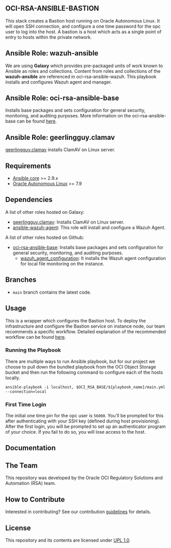 ## OCI-RSA-ANSIBLE-BASTION
This stack creates a Bastion host running on Oracle Autonomous Linux. It will open SSH connection, and configure a one 
time password for the opc user to log into the host. A bastion is a host which acts as a single point of entry to hosts 
within the private network. 

## Ansible Role: wazuh-ansible
We are using **Galaxy** which provides pre-packaged units of work known to Ansible as roles and collections. Content from 
roles and collections of the **wazuh-ansible** are referenced in oci-rsa-ansible-wazuh. This playbook installs and 
configures Wazuh agent and manager.

## Ansible Role: oci-rsa-ansible-base
Installs base packages and sets configuration for general security, monitoring, and auditing purposes. More information 
on the oci-rsa-ansible-base can be found [here](PLACEHOLDER).

## Ansible Role: geerlingguy.clamav
[geerlingguy.clamav](https://github.com/geerlingguy/ansible-role-clamav) installs ClamAV on Linux server.

## Requirements

- [Ansible core](https://docs.ansible.com/ansible-core/devel/index.html) >= 2.9.x
- [Oracle Autonomous Linux](https://www.oracle.com/linux/autonomous-linux/) >= 7.9

Dependencies
------------

A list of other roles hosted on Galaxy:
* [geerlingguy.clamav](https://github.com/geerlingguy/ansible-role-clamav): Installs ClamAV on Linux server.
* [ansible-wazuh-agent](https://github.com/wazuh/wazuh-ansible/tree/master/roles/wazuh/ansible-wazuh-agent): This role 
  will install and configure a Wazuh Agent.
  
A list of other roles hosted on Github:
* [oci-rsa-ansible-base](PLACEHOLDER): Installs base packages and sets configuration for general security, monitoring, 
  and auditing purposes.
  - [wazuh_agent_configuration](PLACEHOLDER): It installs the Wazuh agent configuration for local file monitoring on the
  instance.
## Branches
* `main` branch contains the latest code.

## Usage

This is a wrapper which configures the Bastion host. To deploy the infrastructure and configure the Bastion service on 
instance node, our team recommends a specific workflow. Detailed explanation of the recommended workflow can be found 
[here](WORKFLOW.md). 

### Running the Playbook

There are multiple ways to run Ansible playbook, but for our project we choose to pull down the bundled playbook from 
the OCI Object Storage bucket and then run the following command to configure each of the hosts locally.

```
ansible-playbook -i localhost, $OCI_RSA_BASE/${playbook_name}/main.yml --connection=local
```
### First Time Login

The initial one time pin for the opc user is `56000`. You'll be prompted for this after authenticating with your SSH key 
(defined during host provisioning). After the first login, you will be prompted to set up an authenticator program of your choice. If you fail to do so, you will lose access to the host.


## Documentation


## The Team
This repository was developed by the Oracle OCI Regulatory Solutions and Automation (RSA) team.

## How to Contribute
Interested in contributing?  See our contribution [guidelines](CONTRIBUTE.md) for details.

## License
This repository and its contents are licensed under [UPL 1.0](https://opensource.org/licenses/UPL).